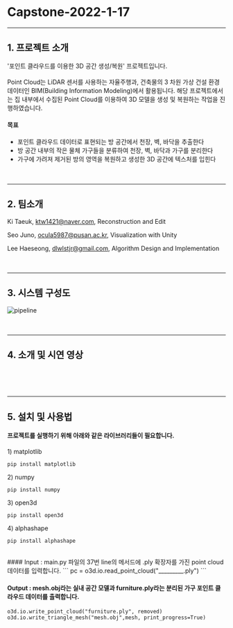 # Capstone-2022-1-17

***
## 1. 프로젝트 소개

'포인트 클라우드를 이용한 3D 공간 생성/복원' 프로젝트입니다.<br/><br/>
Point Cloud는 LiDAR 센서를 사용하는 자율주행과, 건축물의 3 차원 가상 건설 환경 데이터인 BIM(Building Information Modeling)에서 활용됩니다. 해당 프로젝트에서는 집 내부에서 수집된 Point Cloud를 이용하여 3D 모델을 생성 및 복원하는 작업을 진행하였습니다.

#### 목표

- 포인트 클라우드 데이터로 표현되는 방 공간에서 천장, 벽, 바닥을 추출한다
- 방 공간 내부의 작은 물체 가구들을 분류하여 천장, 벽, 바닥과 가구를 분리한다
- 가구에 가려져 제거된 방의 영역을 복원하고 생성한 3D 공간에 텍스처를 입힌다
<br/><br/><br/>
***
## 2. 팀소개

Ki Taeuk, ktw1421@naver.com, Reconstruction and Edit

Seo Juno, ocula5987@pusan.ac.kr, Visualization with Unity

Lee Haeseong, dlwlstjr@gmail.com, Algorithm Design and Implementation
<br/><br/><br/>
***
## 3. 시스템 구성도
![pipeline](https://user-images.githubusercontent.com/79833715/195857077-31bbe2da-45f3-46b3-9ac1-b18ac7e92ac5.png)
<br/><br/><br/>
***
## 4. 소개 및 시연 영상

<br/><br/><br/>
***
## 5. 설치 및 사용법

#### 프로젝트를 실행하기 위해 아래와 같은 라이브러리들이 필요합니다. 
1\) matplotlib
```
pip install matplotlib
```
2\) numpy
```
pip install numpy
```
3\) open3d
```
pip install open3d
```
4\) alphashape
```
pip install alphashape
```
<br/>
#### Input : main.py 파일의 37번 line의 메서드에 .ply 확장자를 가진 point cloud 데이터를 입력합니다.
```
pc = o3d.io.read_point_cloud("_________.ply")
```
<br/>

#### Output : mesh.obj라는 실내 공간 모델과 furniture.ply라는 분리된 가구 포인트 클라우드 데이터를 출력합니다.

```
o3d.io.write_point_cloud("furniture.ply", removed)
o3d.io.write_triangle_mesh("mesh.obj",mesh, print_progress=True)
```
